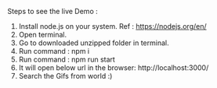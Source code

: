 Steps to see the live Demo : 
1. Install node.js on your system. Ref : https://nodejs.org/en/
2. Open terminal.
3. Go to downloaded unzipped folder in terminal.
4. Run command : npm i
5. Run command : npm run start
6. It will open below url in the browser:  http://localhost:3000/
7. Search the Gifs from world :)